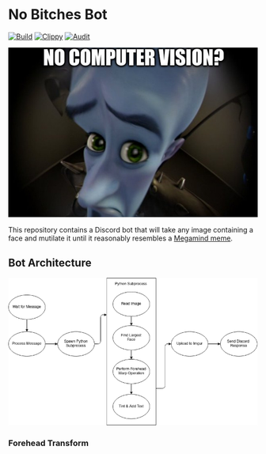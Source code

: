 # No Bitches Bot
[![Build](https://github.com/Ewpratten/no-bitches-bot/actions/workflows/build.yml/badge.svg)](https://github.com/Ewpratten/no-bitches-bot/actions/workflows/build.yml)
[![Clippy](https://github.com/Ewpratten/no-bitches-bot/actions/workflows/clippy.yml/badge.svg)](https://github.com/Ewpratten/no-bitches-bot/actions/workflows/clippy.yml)
[![Audit](https://github.com/Ewpratten/no-bitches-bot/actions/workflows/audit.yml/badge.svg)](https://github.com/Ewpratten/no-bitches-bot/actions/workflows/audit.yml)

<p align="center"><img src="./assets/no-cv.jpg"></p>

This repository contains a Discord bot that will take any image containing a face and mutilate it until it reasonably resembles a [Megamind meme](https://knowyourmeme.com/memes/no-bitches).

## Bot Architecture

![Bot design diagram](assets/arch.png)

### Forehead Transform

